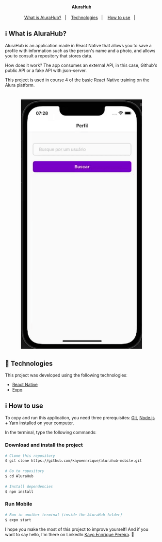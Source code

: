 <h4 align="center">
AluraHub
</h4>

<p align="center">
  <a href="#information_source-what-is-going-online">What is AluraHub?</a>&nbsp;&nbsp;&nbsp;|&nbsp;&nbsp;&nbsp;
  <a href="#rocket-Technologies">Technologies</a>&nbsp;&nbsp;&nbsp;|&nbsp;&nbsp;&nbsp;
  <a href="#information_source-how-to-use">How to use</a>&nbsp;&nbsp;&nbsp;|&nbsp;&nbsp;&nbsp;
</p>

## :information_source: What is AluraHub?

AluraHub is an application made in React Native that allows you to save a profile with information such as the person's name and a photo, and allows you to consult a repository that stores data.

How does it work? The app consumes an external API, in this case, Github's public API or a fake API with json-server.

This project is used in course 4 of the basic React Native training on the Alura platform.

<h1 align="center">
    <img alt="Demonstracao" title="Demonstracao" src=".images/ficando-online-newdesign.gif" width="400px" />
</h1>

## :rocket: Technologies

This project was developed using the following technologies:

- [React Native][rn]
- [Expo][expo]

## :information_source: How to use

To copy and run this application, you need three prerequisites: [Git](https://git-scm.com), [Node.js][nodejs] + [Yarn][yarn] installed on your computer.

In the terminal, type the following commands:

### Download and install the project

```bash
# Clone this repository
$ git clone https://github.com/kayoennrique/alurahub-mobile.git

# Go to ropository
$ cd AluraHub

# Install dependencies
$ npm install
```

### Run Mobile

```bash
# Run in another terminal (inside the AluraHub folder)
$ expo start
```

I hope you make the most of this project to improve yourself! And if you want to say hello, I'm there on LinkedIn [Kayo Ennrique Pereira](https://www.linkedin.com/in/kayoennrique/). :wave:

[nodejs]: https://nodejs.org/
[expo]: https://docs.expo.dev/
[rn]: https://facebook.github.io/react-native/
[yarn]: https://yarnpkg.com/
